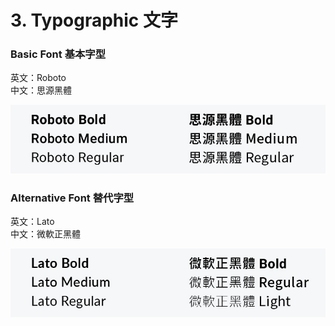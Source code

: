 # 3. Typographic 文字

### Basic Font 基本字型

英文：Roboto   
中文：思源黑體

![](../.gitbook/assets/gong-zuo-qu-yu-1-fu-ben-26100.jpg)

### 

### Alternative Font 替代字型

英文：Lato  
中文：微軟正黑體

![](../.gitbook/assets/gong-zuo-qu-yu-1-fu-ben-27100.jpg)



